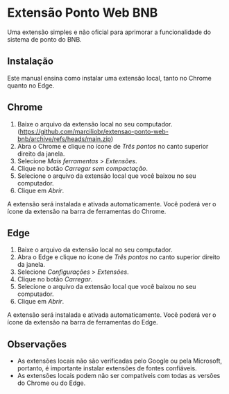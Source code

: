 # Extensão Ponto Web BNB
Uma extensão simples e não oficial para aprimorar a funcionalidade do sistema de ponto do BNB.


## Instalação

Este manual ensina como instalar uma extensão local, tanto no Chrome quanto no Edge.

## Chrome

1. Baixe o arquivo da extensão local no seu computador. (https://github.com/marciliobr/extensao-ponto-web-bnb/archive/refs/heads/main.zip)
2. Abra o Chrome e clique no ícone de *Três pontos* no canto superior direito da janela.
3. Selecione *Mais ferramentas* > *Extensões*.
4. Clique no botão *Carregar sem compactação*.
5. Selecione o arquivo da extensão local que você baixou no seu computador.
6. Clique em *Abrir*.

A extensão será instalada e ativada automaticamente. Você poderá ver o ícone da extensão na barra de ferramentas do Chrome.

## Edge

1. Baixe o arquivo da extensão local no seu computador.
2. Abra o Edge e clique no ícone de *Três pontos* no canto superior direito da janela.
3. Selecione *Configurações* > *Extensões*.
4. Clique no botão *Carregar*.
5. Selecione o arquivo da extensão local que você baixou no seu computador.
6. Clique em *Abrir*.

A extensão será instalada e ativada automaticamente. Você poderá ver o ícone da extensão na barra de ferramentas do Edge.

## Observações

* As extensões locais não são verificadas pelo Google ou pela Microsoft, portanto, é importante instalar extensões de fontes confiáveis.
* As extensões locais podem não ser compatíveis com todas as versões do Chrome ou do Edge.
